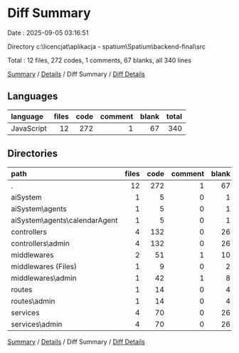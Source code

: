 # Diff Summary

Date : 2025-09-05 03:16:51

Directory c:\\licencjat\\aplikacja - spatium\\Spatium\\backend-final\\src

Total : 12 files, 272 codes, 1 comments, 67 blanks, all 340 lines

[Summary](results.md) / [Details](details.md) / Diff Summary / [Diff Details](diff-details.md)

## Languages

| language   | files | code | comment | blank | total |
| :--------- | ----: | ---: | ------: | ----: | ----: |
| JavaScript |    12 |  272 |       1 |    67 |   340 |

## Directories

| path                            | files | code | comment | blank | total |
| :------------------------------ | ----: | ---: | ------: | ----: | ----: |
| .                               |    12 |  272 |       1 |    67 |   340 |
| aiSystem                        |     1 |    5 |       0 |     1 |     6 |
| aiSystem\\agents                |     1 |    5 |       0 |     1 |     6 |
| aiSystem\\agents\\calendarAgent |     1 |    5 |       0 |     1 |     6 |
| controllers                     |     4 |  132 |       0 |    26 |   158 |
| controllers\\admin              |     4 |  132 |       0 |    26 |   158 |
| middlewares                     |     2 |   51 |       1 |    10 |    62 |
| middlewares (Files)             |     1 |    9 |       0 |     2 |    11 |
| middlewares\\admin              |     1 |   42 |       1 |     8 |    51 |
| routes                          |     1 |   14 |       0 |     4 |    18 |
| routes\\admin                   |     1 |   14 |       0 |     4 |    18 |
| services                        |     4 |   70 |       0 |    26 |    96 |
| services\\admin                 |     4 |   70 |       0 |    26 |    96 |

[Summary](results.md) / [Details](details.md) / Diff Summary / [Diff Details](diff-details.md)
